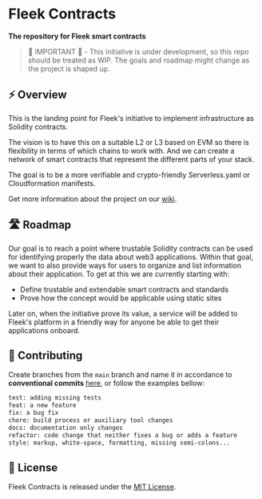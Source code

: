 # Fleek Contracts

**The repository for Fleek smart contracts**

> 🚧 IMPORTANT 🚧 - This initiative is under development, so this repo should be treated as WIP. The goals and roadmap might change as the project is shaped up.

## ⚡ Overview

This is the landing point for Fleek's initiative to implement infrastructure as Solidity contracts.

The vision is to have this on a suitable L2 or L3 based on EVM so there is flexibility in terms of which chains to work with. And we can create a network of smart contracts that represent the different parts of your stack.

The goal is to be a more verifiable and crypto-friendly Serverless.yaml or Cloudformation manifests.

Get more information about the project on our [wiki](https://github.com/FleekHQ/contracts/wiki).

## 🛣️ Roadmap

Our goal is to reach a point where trustable Solidity contracts can be used for identifying properly the data about web3 applications. Within that goal, we want to also provide ways for users to organize and list information about their application. To get at this we are currently starting with:

- Define trustable and extendable smart contracts and standards
- Prove how the concept would be applicable using static sites

Later on, when the initiative prove its value, a service will be added to Fleek's platform in a friendly way for anyone be able to get their applications onboard.

## 🙏 Contributing

Create branches from the `main` branch and name it in accordance to **conventional
commits** [here](https://www.conventionalcommits.org/en/v1.0.0/), or follow the examples bellow:

```txt
test: adding missing tests
feat: a new feature
fix: a bug fix
chore: build process or auxiliary tool changes
docs: documentation only changes
refactor: code change that neither fixes a bug or adds a feature
style: markup, white-space, formatting, missing semi-colons...
```

## 📜 License

Fleek Contracts is released under the [MIT License](LICENSE).

